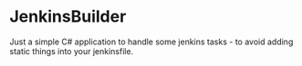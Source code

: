 # JenkinsBuilder

Just a simple C# application to handle some jenkins tasks - to avoid adding static things into your jenkinsfile.
